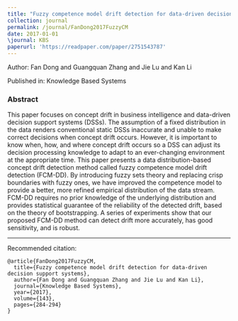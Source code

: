 ```yaml
---
title: "Fuzzy competence model drift detection for data-driven decision support systems"
collection: journal
permalink: /journal/FanDong2017FuzzyCM
date: 2017-01-01
\journal: KBS
paperurl: 'https://readpaper.com/paper/2751543787'
---
```

Author: Fan Dong and Guangquan Zhang and Jie Lu and Kan Li

Published in: Knowledge Based Systems

### Abstract

This paper focuses on concept drift in business intelligence and data-driven decision support systems (DSSs). The assumption of a fixed distribution in the data renders conventional static DSSs inaccurate and unable to make correct decisions when concept drift occurs. However, it is important to know when, how, and where concept drift occurs so a DSS can adjust its decision processing knowledge to adapt to an ever-changing environment at the appropriate time. This paper presents a data distribution-based concept drift detection method called fuzzy competence model drift detection (FCM-DD). By introducing fuzzy sets theory and replacing crisp boundaries with fuzzy ones, we have improved the competence model to provide a better, more refined empirical distribution of the data stream. FCM-DD requires no prior knowledge of the underlying distribution and provides statistical guarantee of the reliability of the detected drift, based on the theory of bootstrapping. A series of experiments show that our proposed FCM-DD method can detect drift more accurately, has good sensitivity, and is robust.

---

Recommended citation:

```
@article{FanDong2017FuzzyCM,
  title={Fuzzy competence model drift detection for data-driven decision support systems},
  author={Fan Dong and Guangquan Zhang and Jie Lu and Kan Li},
  journal={Knowledge Based Systems},
  year={2017},
  volume={143},
  pages={284-294}
}
```

